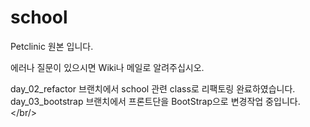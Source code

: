 # school
Petclinic 원본 입니다. <br/>

에러나 질문이 있으시면 Wiki나 메일로 알려주십시오.

day_02_refactor 브랜치에서 school 관련 class로 리팩토링 완료하였습니다. <br/> 
day_03_bootstrap 브랜치에서 프론트단을 BootStrap으로 변경작업 중입니다. </br/>
